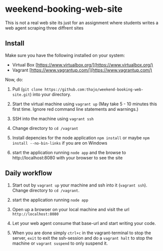 # weekend-booking-web-site
This is not a real web site its just for an assignment where students writes a web agent scraping three diffrent sites

## Install
Make sure you have the following installed on your system:
* Virtual Box [https://www.virtualbox.org/](https://www.virtualbox.org/)
* Vagrant [https://www.vagrantup.com/](https://www.vagrantup.com/)

Now, do:

1. Pull (`git clone https://github.com:thajo/weekend-booking-web-site.git`) into your directory.

2. Start the virtual machine using `vagrant up` (May take 5 - 10 minutes this first time. Ignore red command line statements and warnings.)

3. SSH into the machine using  `vagrant ssh`

4. Change directory to `cd /vagrant`

5. Install depencies for the node application `npm install` or maybe `npm install --no-bin-links` if you are on Windows 

6. start the application running `node app` and the browse to http://localhost:8080 with your browser to see the site

## Daily workflow
1. Start out by `vagrant up` your machine and ssh into it (`vagrant ssh`). Change directory to `cd /vagrant`.

2. start the application running `node app`

3. Open up a browser on your local machine and visit the url `http://localhost:8080`

4. Let your web agent consume that base-url and start writing your code.

5. When you are done simply `ctrl+c` in the vagrant-terminal to stop the server, `exit` to  exit the ssh-session and do a `vagrant halt` to stop the machine or `vagrant suspend` to only suspend it.
